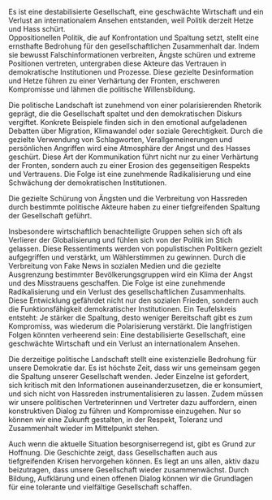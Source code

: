 Es ist eine destabilisierte Gesellschaft, eine geschwächte Wirtschaft und ein Verlust an internationalem Ansehen entstanden, weil Politik derzeit Hetze und Hass schürt.  
Oppositionellen Politik, die auf Konfrontation und Spaltung setzt, stellt eine ernsthafte Bedrohung für den gesellschaftlichen Zusammenhalt dar. Indem sie bewusst Falschinformationen verbreiten, Ängste schüren und extreme Positionen vertreten, untergraben diese Akteure das Vertrauen in demokratische Institutionen und Prozesse. Diese gezielte Desinformation und Hetze führen zu einer Verhärtung der Fronten, erschweren Kompromisse und lähmen die politische Willensbildung.

Die politische Landschaft ist zunehmend von einer polarisierenden Rhetorik geprägt, die die Gesellschaft spaltet und den demokratischen Diskurs vergiftet. Konkrete Beispiele finden sich in den emotional aufgeladenen Debatten über Migration, Klimawandel oder soziale Gerechtigkeit. Durch die gezielte Verwendung von Schlagworten, Verallgemeinerungen und persönlichen Angriffen wird eine Atmosphäre der Angst und des Hasses geschürt. Diese Art der Kommunikation führt nicht nur zu einer Verhärtung der Fronten, sondern auch zu einer Erosion des gegenseitigen Respekts und Vertrauens. Die Folge ist eine zunehmende Radikalisierung und eine Schwächung der demokratischen Institutionen.

Die gezielte Schürung von Ängsten und die Verbreitung von Hassreden durch bestimmte politische Akteure haben zu einer tiefgreifenden Spaltung der Gesellschaft geführt. 

Insbesondere wirtschaftlich benachteiligte Gruppen sehen sich oft als Verlierer der Globalisierung und fühlen sich von der Politik im Stich gelassen. Diese Ressentiments werden von populistischen Politikern gezielt aufgegriffen und verstärkt, um Wählerstimmen zu gewinnen. Durch die Verbreitung von Fake News in sozialen Medien und die gezielte Ausgrenzung bestimmter Bevölkerungsgruppen wird ein Klima der Angst und des Misstrauens geschaffen. Die Folge ist eine zunehmende Radikalisierung und ein Verlust des gesellschaftlichen Zusammenhalts. Diese Entwicklung gefährdet nicht nur den sozialen Frieden, sondern auch die Funktionsfähigkeit demokratischer Institutionen. Ein Teufelskreis entsteht: Je stärker die Spaltung, desto weniger Bereitschaft gibt es zum Kompromiss, was wiederum die Polarisierung verstärkt. Die langfristigen Folgen könnten verheerend sein: Eine destabilisierte Gesellschaft, eine geschwächte Wirtschaft und ein Verlust an internationalem Ansehen.

Die derzeitige politische Landschaft stellt eine existenzielle Bedrohung für unsere Demokratie dar. Es ist höchste Zeit, dass wir uns gemeinsam gegen die Spaltung unserer Gesellschaft wenden. Jeder Einzelne ist gefordert, sich kritisch mit den Informationen auseinanderzusetzen, die er konsumiert, und sich nicht von Hassreden instrumentalisieren zu lassen. Zudem müssen wir unsere politischen Vertreterinnen und Vertreter dazu auffordern, einen konstruktiven Dialog zu führen und Kompromisse einzugehen. Nur so können wir eine Zukunft gestalten, in der Respekt, Toleranz und Zusammenhalt wieder im Mittelpunkt stehen.

Auch wenn die aktuelle Situation besorgniserregend ist, gibt es Grund zur Hoffnung. Die Geschichte zeigt, dass Gesellschaften auch aus tiefgreifenden Krisen hervorgehen können. Es liegt an uns allen, aktiv dazu beizutragen, dass unsere Gesellschaft wieder zusammenwächst. Durch Bildung, Aufklärung und einen offenen Dialog können wir die Grundlagen für eine tolerante und vielfältige Gesellschaft schaffen.

